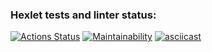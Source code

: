 ### Hexlet tests and linter status:
[![Actions Status](https://github.com/DREU007/python-project-49/workflows/hexlet-check/badge.svg)](https://github.com/DREU007/python-project-49/actions)
[![Maintainability](https://api.codeclimate.com/v1/badges/06c5399872825a086ca9/maintainability)](https://codeclimate.com/github/DREU007/python-project-49/maintainability)
[![asciicast](https://asciinema.org/a/OgtYYBaGxxeHF3fjqUKp6pqgM.svg)](https://asciinema.org/a/OgtYYBaGxxeHF3fjqUKp6pqgM)
